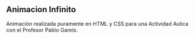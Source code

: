 ## Animacion Infinito

Animación realizada puramente en HTML y CSS para una Actividad Aulica con el Profesor Pablo Gareis.